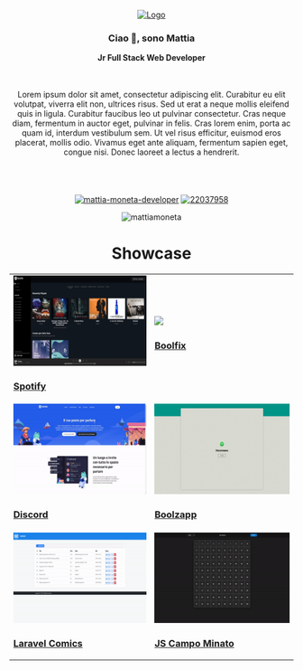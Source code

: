 <!-- PROJECT LOGO -->
<br />
<div align="center">
  <a href="https://github.com/mattiamoneta">
    <img src="https://media.licdn.com/dms/image/D4E16AQFS4ZwlbnCXdg/profile-displaybackgroundimage-shrink_350_1400/0/1686159066777?e=1691625600&v=beta&t=nT36Ef5S1w4gMOTvuhXxy4ljN8YS4QFSgV1J_-Gw1xw" alt="Logo">
  </a>

  <h3 align="center">Ciao 👋, sono Mattia</h3>

  <p align="center">
    <strong>Jr Full Stack Web Developer</strong>
  </p>
 

<div align="center">
  <br />
  <br />
     Lorem ipsum dolor sit amet, consectetur adipiscing elit. Curabitur eu elit volutpat, viverra elit non, ultrices risus. Sed ut erat a neque mollis eleifend quis in ligula. Curabitur faucibus leo ut pulvinar consectetur. Cras neque diam, fermentum in auctor eget, pulvinar in felis. Cras lorem enim, porta ac quam id, interdum vestibulum sem. Ut vel risus efficitur, euismod eros placerat, mollis odio. Vivamus eget ante aliquam, fermentum sapien eget, congue nisi. Donec laoreet a lectus a hendrerit. 
</div>
  

  
 
 <div>
    <br />
    <br />
    <br />
     <p align="center">
        <a href="https://linkedin.com/in/mattia-moneta-developer" target="blank"><img align="center" src="https://raw.githubusercontent.com/rahuldkjain/github-profile-readme-generator/master/src/images/icons/Social/linked-in-alt.svg" alt="mattia-moneta-developer" height="20" width="30" /></a>
          <a href="https://stackoverflow.com/users/22037958" target="blank"><img align="center" src="https://raw.githubusercontent.com/rahuldkjain/github-profile-readme-generator/master/src/images/icons/Social/stack-overflow.svg" alt="22037958" height="20" width="30" /></a>
        </p>
  </p>
</div>

<p align="center"> <img src="https://komarev.com/ghpvc/?username=mattiamoneta&label=Profile%20views&color=0e75b6&style=flat" alt="mattiamoneta" /> </p>


<h1>Showcase</h1>


<table>
  <tr>
    <td>
      <img src="https://github.com/mattiamoneta/html-css-spotifyweb/raw/main/thumbnail.gif" height="160"/>
      <h3><a href="#">Spotify</a></h3>
    </td>
     <td>
      <img src="https://github.com/mattiamoneta/vite-boolflix/raw/master/thumbnail.gif" height="160"/>
        <h3><a href="#">Boolfix</a></h3>
    </td>
   <tr>
    
     
  <tr>
    <td>
      <img src="https://github.com/mattiamoneta/htmlcss-discord/raw/main/thumbnail.gif" height="160"/>
      <h3><a href="#">Discord</a></h3>
    </td>
    <td>
        <img src="https://github.com/mattiamoneta/vue-boolzapp/raw/main/thumbnail.gif" height="160"/>
         <h3><a href="#">Boolzapp</a></h3>
    </td>
   <tr>
     
     
  <tr>
    <td>
        <img src="https://github.com/mattiamoneta/laravel-dc-comics/raw/master/thumbnail.gif" height="160"/>
         <h3><a href="#">Laravel Comics</a></h3>
    </td>
     <td>
        <img src="https://github.com/mattiamoneta/js-campominato-dom/raw/main/thumbnail.gif" height="160"/>
         <h3><a href="#">JS Campo Minato</a></h3>
    </td>
   <tr>
     

</table>






  












